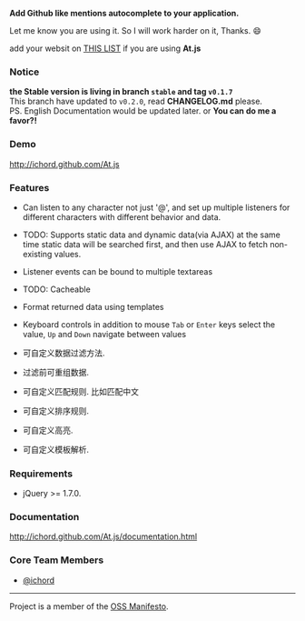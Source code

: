 
**Add Github like mentions autocomplete to your application.**

Let me know you are using it. So I will work harder on it, Thanks. :smile:

add your websit on [THIS LIST](https://github.com/ichord/At.js/wiki/Sites) if you are using **At.js**


### Notice

**the Stable version is living in branch `stable` and tag `v0.1.7`**  
This branch have updated to `v0.2.0`, read **CHANGELOG.md** please.  
PS. English Documentation would be updated later. or **You can do me a favor?!**


### Demo

http://ichord.github.com/At.js


### Features

* Can listen to any character
    not just '@', and set up multiple listeners for different characters with different behavior and data.
* TODO: Supports static data and dynamic data(via AJAX) at the same time
    static data will be searched first, and then use AJAX to fetch non-existing values.
* Listener events can be bound to multiple textareas
* TODO: Cacheable
* Format returned data using templates
* Keyboard controls in addition to mouse
    `Tab` or `Enter` keys select the value, `Up` and `Down` navigate between values

* 可自定义数据过滤方法.
* 过滤前可重组数据.
* 可自定义匹配规则. 比如匹配中文
* 可自定义排序规则.
* 可自定义高亮.
* 可自定义模板解析.


### Requirements
* jQuery >= 1.7.0.

### Documentation

http://ichord.github.com/At.js/documentation.html


### Core Team Members

* [@ichord](https://github.com/ichord)


---
Project is a member of the [OSS Manifesto](http://ossmanifesto.org/).
